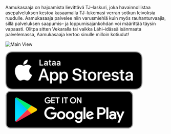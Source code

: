 Aamukasaaja on hajoamista lievittävä TJ–laskuri, joka havainnollistaa asepalveluksen kestoa kasaamalla TJ–lukemasi verran sotkun leivoksia ruudulle. Aamukasaaja palvelee niin varusmiehiä kuin myös rauhanturvaajia, sillä palveluksen saapumis– ja loppumisajankohdan voi määrittää täysin vapaasti. Olitpa sitten Vekaralla tai vaikka Lähi–idässä isänmaata palvelemassa, Aamukasaaja kertoo sinulle milloin kotiudut!

![Main View](aamukasaaja_main_view.png)


![App Store](app_store_badge.png) ![Google Play](google_play_badge.png)
